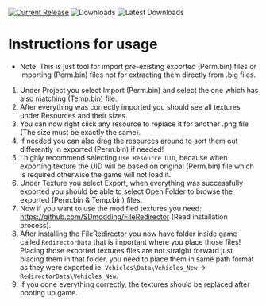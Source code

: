 [![Current Release](https://img.shields.io/github/v/release/sneakyevil/SD-UltimateTexTool?label=Current%20Release&color=red)](https://github.com/sneakyevil/SD-UltimateTexTool/releases/latest/download/Release.zip)
![Downloads](https://img.shields.io/github/downloads/sneakyevil/SD-UltimateTexTool/total?label=Total%20Downloads&color=red)
![Latest Downloads](https://img.shields.io/github/downloads/sneakyevil/SD-UltimateTexTool/latest/total?color=red&label=Latest%20Downloads)

# Instructions for usage
- Note: This is just tool for import pre-existing exported (Perm.bin) files or importing (Perm.bin) files not for extracting them directly from .big files.
1. Under Project you select Import (Perm.bin) and select the one which has also matching (Temp.bin) file.
2. After everything was correctly imported you should see all textures under Resources and their sizes.
3. You can now right click any resource to replace it for another .png file (The size must be exactly the same).
4. If needed you can also drag the resources around to sort them out differently in exported (Perm.bin) if needed!
5. I highly recommend selecting `Use Resource UID`, because when exporting texture the UID will be based on original (Perm.bin) file which is required otherwise the game will not load it.
6. Under Texture you select Export, when everything was successfully exported you should be able to select Open Folder to browse the exported (Perm.bin & Temp.bin) files.
7. Now if you want to use the modified textures you need: https://github.com/SDmodding/FileRedirector (Read installation process).
8. After installing the FileRedirector you now have folder inside game called `RedirectorData` that is important where you place those files! Placing those exported textures files are not straight forward just placing them in that folder, you need to place them in same path format as they were exported ie. `Vehicles\Data\Vehicles_New` -> `RedirectorData\Vehicles_New`.
9. If you done everything correctly, the textures should be replaced after booting up game.
